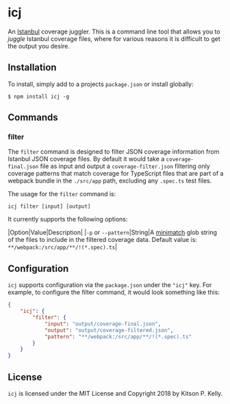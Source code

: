 # icj

An [Istanbul](https://istanbul.js.org/) coverage juggler.  This is a command line tool that allows you to _juggle_ Istanbul coverage files, where for various reasons it is difficult to get the output you desire.

## Installation

To install, simply add to a projects `package.json` or install globally:

```
$ npm install icj -g
```

## Commands

### filter

The `filter` command is designed to filter JSON coverage information from Istanbul JSON coverage files.  By default it would take a `coverage-final.json` file as input and output a `coverage-filter.json` filtering only coverage patterns that match coverage for TypeScript files that are part of a webpack bundle in the `./src/app` path, excluding any `.spec.ts` test files.

The usage for the `filter` command is:

```
icj filter [input] [output]
```

It currently supports the following options:

|Option|Value|Description|
|`-p` or `--pattern`|String|A [minimatch](https://github.com/isaacs/minimatch) glob string of the files to include in the filtered coverage data.  Default value is: `**/webpack:/src/app/**/!(*.spec).ts`|

## Configuration

`icj` supports configuration via the `package.json` under the `"icj"` key.  For example, to configure the filter command, it would look something like this:

```json
{
    "icj": {
        "filter": {
            "input": "output/coverage-final.json",
            "output": "output/coverage-filtered.json",
            "pattern": "**/webpack:/src/app/**/!(*.spec).ts"
        }
    }
}
```

## License

`icj` is licensed under the MIT License and Copyright 2018 by Kitson P. Kelly.
